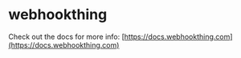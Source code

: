 # webhookthing

Check out the docs for more info: [https://docs.webhookthing.com](https://docs.webhookthing.com)
